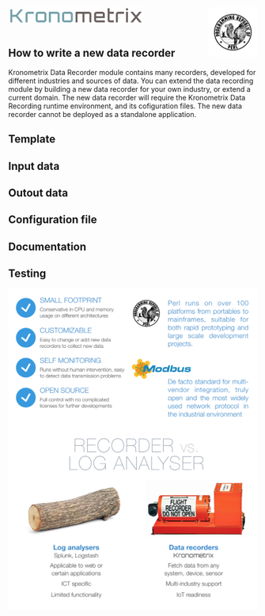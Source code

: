 <img src="/docs/img/k-logo.png" align="left" height="35" width="275" />
<img src="/docs/img/perl_logo.png" align="right" height="100" width="100" />
<br/><br/>
<br/>

## How to write a new data recorder

Kronometrix Data Recorder module contains many recorders, developed for different industries and sources of data. You can extend the data recording module by building a new data recorder for your own industry, or extend a current domain. The new data 
recorder will require the Kronometrix Data Recording runtime environment, and its cofiguration files. The new data recorder cannot be deployed as a 
standalone application.

## Template  

## Input data

## Outout data

## Configuration file

## Documentation 

## Testing


<img src="/docs/img/recorderplus.png" align="right" /> 
<img src="/docs/img/recorder.png" align="right" /> 

